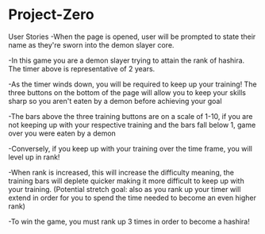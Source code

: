 # Project-Zero

User Stories
-When the page is opened, user will be prompted to state their name as they're sworn into the demon slayer core.

-In this game you are a demon slayer trying to attain the rank of hashira. The timer above is representative of 2 years.

-As the timer winds down, you will be required to keep up your training! The three buttons on the bottom of the page will allow you to keep your skills sharp so you aren't eaten by a demon before achieving your goal

-The bars above the three training buttons are on a scale of 1-10, if you are not keeping up with your respective training and the bars fall below 1, game over you were eaten by a demon

-Conversely, if you keep up with your training over the time frame, you will level up in rank!

-When rank is increased, this will increase the difficulty meaning, the training bars will deplete quicker making it more difficult to keep up with your training.
(Potential stretch goal: also as you rank up your timer will extend in order for you to spend the time needed to become an even higher rank)

-To win the game, you must rank up 3 times in order to become a hashira! 
